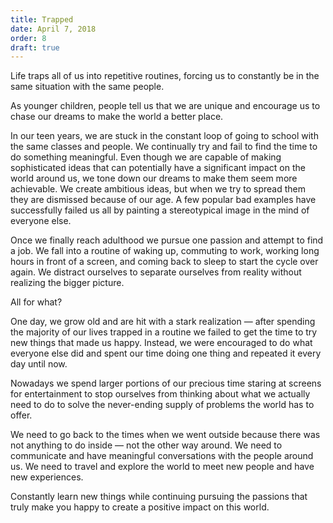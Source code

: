 ```yaml
---
title: Trapped
date: April 7, 2018
order: 8
draft: true
---
```


Life traps all of us into repetitive routines, forcing us to constantly be in the same situation with the same people.

As younger children, people tell us that we are unique and encourage us to chase our dreams to make the world a better place.

In our teen years, we are stuck in the constant loop of going to school with the same classes and people. We continually try and fail to find the time to do something meaningful. Even though we are capable of making sophisticated ideas that can potentially have a significant impact on the world around us, we tone down our dreams to make them seem more achievable. We create ambitious ideas, but when we try to spread them they are dismissed because of our age. A few popular bad examples have successfully failed us all by painting a stereotypical image in the mind of everyone else.

Once we finally reach adulthood we pursue one passion and attempt to find a job. We fall into a routine of waking up, commuting to work, working long hours in front of a screen, and coming back to sleep to start the cycle over again. We distract ourselves to separate ourselves from reality without realizing the bigger picture.

All for what?

One day, we grow old and are hit with a stark realization — after spending the majority of our lives trapped in a routine we failed to get the time to try new things that made us happy. Instead, we were encouraged to do what everyone else did and spent our time doing one thing and repeated it every day until now.

Nowadays we spend larger portions of our precious time staring at screens for entertainment to stop ourselves from thinking about what we actually need to do to solve the never-ending supply of problems the world has to offer.

We need to go back to the times when we went outside because there was not anything to do inside — not the other way around. We need to communicate and have meaningful conversations with the people around us. We need to travel and explore the world to meet new people and have new experiences.

Constantly learn new things while continuing pursuing the passions that truly make you happy to create a positive impact on this world.
